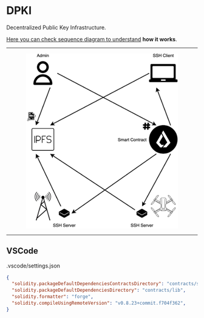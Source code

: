 # DPKI

Decentralized Public Key Infrastructure.

[Here you can check sequence diagram to understand](./docs/render/Flow.png) **how it works**.

---

<p align="center">
  <img src="./docs/images/general.png" alt="general" width="400"/>
</p>

---

## VSCode

.vscode/settings.json

```json
{
  "solidity.packageDefaultDependenciesContractsDirectory": "contracts/src",
  "solidity.packageDefaultDependenciesDirectory": "contracts/lib",
  "solidity.formatter": "forge",
  "solidity.compileUsingRemoteVersion": "v0.8.23+commit.f704f362",
}
```
